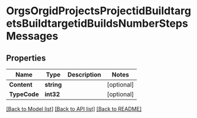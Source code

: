 # OrgsOrgidProjectsProjectidBuildtargetsBuildtargetidBuildsNumberStepsMessages

## Properties

Name | Type | Description | Notes
------------ | ------------- | ------------- | -------------
**Content** | **string** |  | [optional] 
**TypeCode** | **int32** |  | [optional] 

[[Back to Model list]](../README.md#documentation-for-models) [[Back to API list]](../README.md#documentation-for-api-endpoints) [[Back to README]](../README.md)


